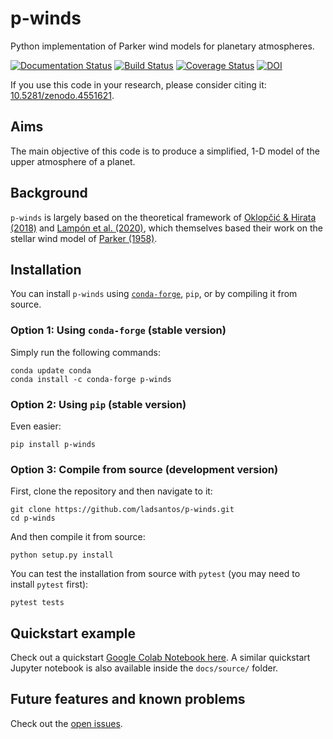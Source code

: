 # p-winds
 Python implementation of Parker wind models for planetary atmospheres.

[![Documentation Status](https://readthedocs.org/projects/p-winds/badge/?version=latest)](https://p-winds.readthedocs.io/en/latest/?badge=latest) [![Build Status](https://travis-ci.com/ladsantos/p-winds.svg?branch=main)](https://travis-ci.com/ladsantos/p-winds) [![Coverage Status](https://coveralls.io/repos/github/ladsantos/p-winds/badge.svg?branch=main)](https://coveralls.io/github/ladsantos/p-winds?branch=main) [![DOI](https://zenodo.org/badge/DOI/10.5281/zenodo.4551621.svg)](https://doi.org/10.5281/zenodo.4551621)

If you use this code in your research, please consider citing it: [10.5281/zenodo.4551621](https://doi.org/10.5281/zenodo.4551621).

Aims
----
The main objective of this code is to produce a simplified, 1-D model of the upper atmosphere of a planet.

Background
----------
`p-winds` is largely based on the theoretical framework of [Oklopčić & Hirata (2018)](https://ui.adsabs.harvard.edu/abs/2018ApJ...855L..11O/abstract) and [Lampón et al. (2020)](https://ui.adsabs.harvard.edu/abs/2020A%26A...636A..13L/abstract), which themselves based their work on the stellar wind model of [Parker (1958)](https://ui.adsabs.harvard.edu/abs/1958ApJ...128..664P/abstract).

Installation
------------

You can install `p-winds` using [`conda-forge`](https://conda-forge.org), `pip`, or by compiling it from source.

### Option 1: Using `conda-forge` (stable version)

Simply run the following commands:
```angular2html
conda update conda
conda install -c conda-forge p-winds
```

### Option 2: Using `pip` (stable version)

Even easier:
```angular2html
pip install p-winds
```

### Option 3: Compile from source (development version)

First, clone the repository and then navigate to it:
```angular2html
git clone https://github.com/ladsantos/p-winds.git
cd p-winds
```

And then compile it from source:
```angular2html
python setup.py install
```

You can test the installation from source with ``pytest`` (you may need to
install ``pytest`` first):
```angular2html
pytest tests
```

Quickstart example
------------------
Check out a quickstart [Google Colab Notebook here](https://colab.research.google.com/drive/1mTh6_YEgCRl6DAKqnmRp2XMOW8CTCvm7?usp=sharing). A similar quickstart Jupyter notebook is also available inside the `docs/source/` folder.

Future features and known problems
--------
Check out the [open issues](https://github.com/ladsantos/p-winds/issues).